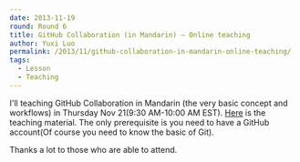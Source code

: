 ```yaml
---
date: 2013-11-19
round: Round 6
title: GitHub Collaboration (in Mandarin) – Online teaching
author: Yuxi Luo
permalink: /2013/11/github-collaboration-in-mandarin-online-teaching/
tags:
  - Lesson
  - Teaching
---
```

I'll teaching GitHub Collaboration in Mandarin (the very basic concept and workflows) in Thursday Nov 21(9:30 AM-10:00 AM EST). <a title="Here" href="https://github.com/HaveF/github-collaboration/blob/master/README.md" target="_blank">Here</a> is the teaching material. The only prerequisite is you need to have a GitHub account(Of course you need to know the basic of Git).

Thanks a lot to those who are able to attend.
